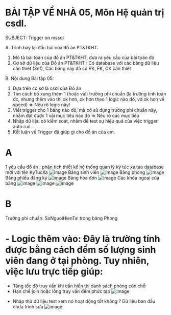 # BÀI TẬP VỀ NHÀ 05, Môn Hệ quản trị csdl.

SUBJECT: Trigger on mssql

A. Trình bày lại đầu bài của đồ án PT&TKHT:
1. Mô tả bài toán của đồ án PT&TKHT, 
   đưa ra yêu cầu của bài toán đó
2. Cơ sở dữ liệu của Đồ án PT&TKHT :
   Có database với các bảng dữ liệu cần thiết (3nf),
   Các bảng này đã có PK, FK, CK cần thiết
 
B. Nội dung Bài tập 05:
1. Dựa trên cơ sở là csdl của Đồ án
2. Tìm cách bổ xung thêm 1 (hoặc vài) trường phi chuẩn
   (là trường tính toán đc, nhưng thêm vào thì ok hơn,
    ok hơn theo 1 logic nào đó, vd ok hơn về speed)
   => Nêu rõ logic này!
3. Viết trigger cho 1 bảng nào đó, 
   mà có sử dụng trường phi chuẩn này,
   nhằm đạt được 1 vài mục tiêu nào đó
   => Nêu rõ các mục tiêu 
4. Nhập dữ liệu có kiểm soát, 
   nhằm để test sự hiệu quả của việc trigger auto run.
5. Kết luận về Trigger đã giúp gì cho đồ án của em.

# A 
1 yêu cầu đồ án : phân tích thiết kế hệ thống quản lý ký túc xá 
tạo database mới với  tên KyTucXa
![image](https://github.com/user-attachments/assets/706498bb-3a2b-49fb-bcce-d96b91da8d03)
Bảng sinh viên 
![image](https://github.com/user-attachments/assets/7887ce60-32e1-4508-8296-bb47fc30749d)
Bảng phòng
![image](https://github.com/user-attachments/assets/c2696eee-3714-4729-a987-3be645eb81bf)
Bảng phiếu đăng ký
![image](https://github.com/user-attachments/assets/167d91fb-70f8-4aab-bad7-af7dcf5ef4b1)
Bảng hóa đơn
![image](https://github.com/user-attachments/assets/242c93bc-b6cb-424e-a4c0-518ddbf068e3)
Các khóa ngoại của bảng
![image](https://github.com/user-attachments/assets/1830ff01-d20a-4541-94af-a9ab56f056b5)
![image](https://github.com/user-attachments/assets/6c1faa80-a9d0-49fa-b518-3ba7496ed84e)
![image](https://github.com/user-attachments/assets/deef11f4-f707-40ec-8218-df15a20d08b0)
# B
 Trường phi chuẩn: SoNguoiHienTai trong bảng Phong
# - Logic thêm vào: Đây là trường tính được bằng cách đếm số lượng sinh viên đang ở tại phòng. Tuy nhiên, việc lưu trực tiếp giúp:
+ Tăng tốc độ truy vấn khi cần hiển thị danh sách phòng còn chỗ
+ Hạn chế join hoặc lồng truy vấn đếm phức tạp
![image](https://github.com/user-attachments/assets/2bd65ea9-4fb3-440f-a1aa-b9626fcaa065)
- Nhập thử dữ liệu test xem nó hoạt động tốt không ?
Dữ liệu ban đầu chưa trỉnh sửa 
![image](https://github.com/user-attachments/assets/10446ac3-3050-485e-a91c-60186bdf6c4e)
